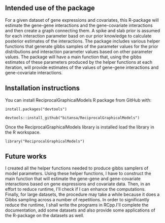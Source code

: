 ## Intended use of the package

For a given dataset of gene expressions and covariates, this R-package will estimate the gene-gene interactions and the gene-covariate interactions and then create a graph connecting them. A spike and slab prior is assumed for each interaction parameter basd on our prior knowledge to calculate posterior estimates of the interactions. The package includes various helper functions that generate gibbs samples of the parameter values for the prior distributions and interaction parameter values based on other parameter values. The package will have a main function that, using the gibbs estimates of these parameters produced by the helper functions at each iteration, will provide estimates of the values of gene-gene interactions and gene-covariate interactions.

## Installation instructions

You can install ReciprocalGraphicalModels R package from GitHub with:

    install.packages("devtools")

    devtools::install_github("bitansa/ReciprocalGraphicalModels")

Once the ReciprocalGraphicalModels library is installed load the library in the R workspace.

    library("ReciprocalGraphicalModels")

## Future works

I created all the helper functions needed to produce gibbs samplers of model parameters. Using these helper functions, I have to construct the main function that will estimate the gene-gene and gene-covariate interactions based on gene expressions and covariate data. Then, in an effort to reduce runtime, I'll check if I can enhance the computations. Finally, for large datasets, the procedure may take a while because it does a Gibbs sampling across a number of repetitions. In order to significantly reduce the runtime, I shall write the programs in RCpp.I'll complete the documentation, add some datasets and also provide some applications of the R-package on the datasets as well.
